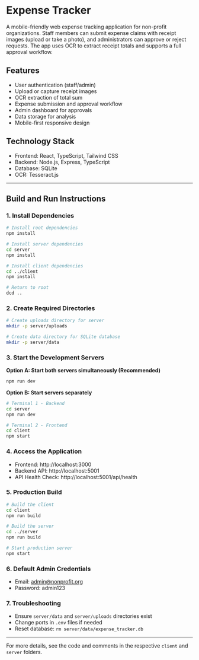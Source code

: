 # Expense Tracker

A mobile-friendly web expense tracking application for non-profit organizations. Staff members can submit expense claims with receipt images (upload or take a photo), and administrators can approve or reject requests. The app uses OCR to extract receipt totals and supports a full approval workflow.

## Features
- User authentication (staff/admin)
- Upload or capture receipt images
- OCR extraction of total sum
- Expense submission and approval workflow
- Admin dashboard for approvals
- Data storage for analysis
- Mobile-first responsive design

## Technology Stack
- Frontend: React, TypeScript, Tailwind CSS
- Backend: Node.js, Express, TypeScript
- Database: SQLite
- OCR: Tesseract.js

---

## Build and Run Instructions

### 1. Install Dependencies

```bash
# Install root dependencies
npm install

# Install server dependencies
cd server
npm install

# Install client dependencies
cd ../client
npm install

# Return to root
dcd ..
```

### 2. Create Required Directories

```bash
# Create uploads directory for server
mkdir -p server/uploads

# Create data directory for SQLite database
mkdir -p server/data
```

### 3. Start the Development Servers

**Option A: Start both servers simultaneously (Recommended)**
```bash
npm run dev
```

**Option B: Start servers separately**
```bash
# Terminal 1 - Backend
cd server
npm run dev

# Terminal 2 - Frontend
cd client
npm start
```

### 4. Access the Application
- Frontend: http://localhost:3000
- Backend API: http://localhost:5001
- API Health Check: http://localhost:5001/api/health

### 5. Production Build

```bash
# Build the client
cd client
npm run build

# Build the server
cd ../server
npm run build

# Start production server
npm start
```

### 6. Default Admin Credentials
- Email: admin@nonprofit.org
- Password: admin123

### 7. Troubleshooting
- Ensure `server/data` and `server/uploads` directories exist
- Change ports in `.env` files if needed
- Reset database: `rm server/data/expense_tracker.db`

---

For more details, see the code and comments in the respective `client` and `server` folders. 